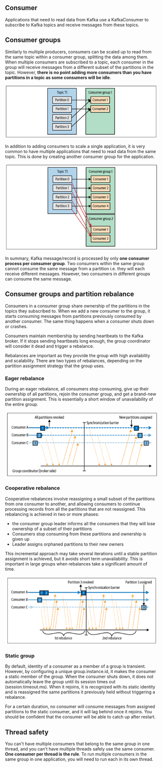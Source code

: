 ## Consumer

Applications that need to read data from Kafka use a KafkaConsumer to subscribe to Kafka topics and receive messages from these topics.

## Consumer groups

Similarly to multiple producers, consumers can be scaled up to read from the same topic within a consumer group, splitting the data among them. When multiple consumers are subscribed to a topic, each consumer in the group will receive messages from a different subset of the partitions in the topic. However, **there is no point adding more consumers than you have partitions in a topic as some consumers will be idle**.

<img src="../../assets/consumer.png">

In addition to adding consumers to scale a single application, it is very common to have multiple applications that need to read data from the same topic. This is done by creating another consumer group for the application.

<img src="../../assets/consumer-groups.png">

In summary, Kafka message/record is processed by only **one consumer process per consumer group**. Two consumers within the same group cannot consume the same message from a partition i.e. they will each receive different messages. However, two consumers in different groups can consume the same message.

## Consumer groups and partition rebalance

Consumers in a consumer group share ownership of the partitions in the topics they subscribed to. When we add a new consumer to the group, it starts consuming messages from partitions previously consumed by another consumer. The same thing happens when a consumer shuts down or crashes.

Consumers maintain membership by sending heartbeats to the Kafka broker. If it stops sending heartbeats long enough, the group coordinator will consider it dead and trigger a rebalance.

Rebalances are important as they provide the group with high availability and scalability. There are two types of rebalances, depending on the partition assignment strategy that the group uses.

### Eager rebalance

During an eager rebalance, all consumers stop consuming, give up their ownership of all partitions, rejoin the consumer group, and get a brand-new partition assignment. This is essentially a short window of unavailability of the entire group.

<img src="../../assets/consumer-group-eager-rebalance.png">

### Cooperative rebalance

Cooperative rebalances involve reassigning a small subset of the partitions from one consumer to another, and allowing consumers to continue processing records from all the partitions that are not reassigned. This rebalancing is achieved in two or more phases:

- the consumer group leader informs all the consumers that they will lose ownership of a subset of their partitions
- Consumers stop consuming from these partitions and ownership is given up
- Leader assigns orphaned partitions to their new owners

This incremental approach may take several iterations until a stable partition assignment is achieved, but it avoids short term unavailability. This is important in large groups when rebalances take a significant amount of time.

<img src="../../assets/consumer-group-cooperative-rebalance.png">

### Static group

By default, identity of a consumer as a member of a group is transient. However, by configuring a unique group.instance.id, it makes the consumer a static member of the group. When the consumer shuts down, it does not automatically leave the group until its session times out (session.timeout.ms). When it rejoins, it is recognized with its static identity and is reassigned the same partitions it previously held without triggering a rebalance.

For a certain duration, no consumer will consume messages from assigned partitions to the static consumer, and it will lag behind once it rejoins. You should be confident that the consumer will be able to catch up after restart.

## Thread safety

You can't have multiple consumers that belong to the same group in one thread, and you can't have multiple threads safely use the same consumer. **One consumer per thread is the rule**. To run multiple consumers in the same group in one application, you will need to run each in its own thread.
